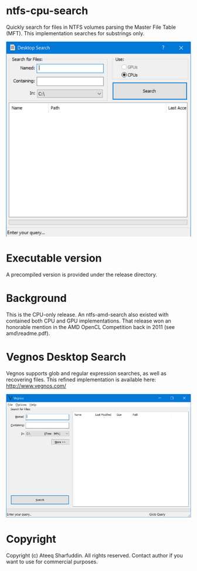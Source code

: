 # ntfs-cpu-search
Quickly search for files in NTFS volumes parsing the Master File Table (MFT). This implementation searches for substrings only.

![](https://raw.githubusercontent.com/farfella/ntfs-cpu-search/master/images/ntfs-cpu-search.png)

# Executable version
A precompiled version is provided under the release directory.

# Background
This is the CPU-only release. An ntfs-amd-search also existed with contained both CPU and GPU implementations. That release won an honorable mention in the AMD OpenCL Competition back in 2011 (see amd\readme.pdf).

# Vegnos Desktop Search
Vegnos supports glob and regular expression searches, as well as recovering files. This refined implementation is available here: http://www.vegnos.com/

![](https://raw.githubusercontent.com/farfella/ntfs-cpu-search/master/images/vegnos.png)

# Copyright
Copyright (c) Ateeq Sharfuddin. All rights reserved. Contact author if you want to use for commercial purposes.
